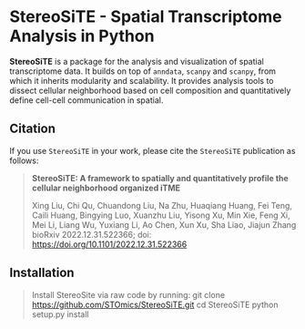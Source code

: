 # StereoSiTE - Spatial Transcriptome Analysis in Python 

**StereoSiTE** is a package for the analysis and visualization of spatial transcriptome data.
It builds on top of `anndata`, `scanpy` and `scanpy`, from which it inherits modularity and scalability.
It provides analysis tools to dissect cellular neighborhood based on cell composition and quantitatively define cell-cell communication in spatial.

## Citation

If you use `StereoSiTE` in your work, please cite the `StereoSiTE` publication as follows:
> **StereoSiTE: A framework to spatially and quantitatively profile the cellular neighborhood organized iTME**
>
> Xing Liu, Chi Qu, Chuandong Liu, Na Zhu, Huaqiang Huang, Fei Teng, Caili Huang, Bingying Luo, Xuanzhu Liu, Yisong Xu, Min Xie, Feng Xi, Mei Li, Liang Wu, Yuxiang Li, Ao Chen, Xun Xu, Sha Liao, Jiajun Zhang
> bioRxiv 2022.12.31.522366; doi: https://doi.org/10.1101/2022.12.31.522366

## Installation
> Install StereoSite via raw code by running:
> git clone https://github.com/STOmics/StereoSiTE.git
> cd StereoSiTE
> python setup.py install










